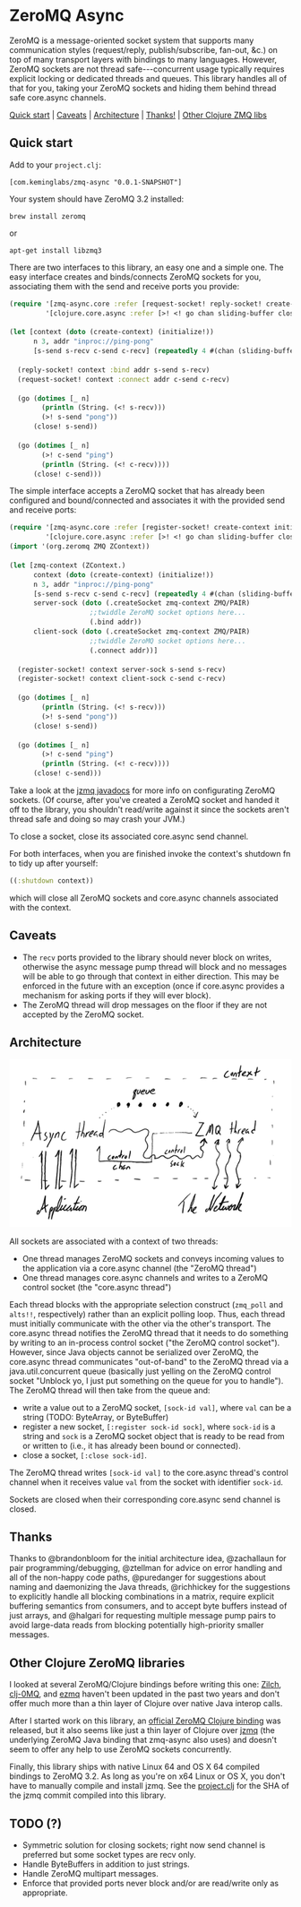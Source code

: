 # ZeroMQ Async

ZeroMQ is a message-oriented socket system that supports many communication styles (request/reply, publish/subscribe, fan-out, &c.) on top of many transport layers with bindings to many languages.
However, ZeroMQ sockets are not thread safe---concurrent usage typically requires explicit locking or dedicated threads and queues.
This library handles all of that for you, taking your ZeroMQ sockets and hiding them behind thread safe core.async channels.

[Quick start](#quick-start) | [Caveats](#caveats) | [Architecture](#architecture) | [Thanks!](#thanks) | [Other Clojure ZMQ libs](#other-clojure-zmq-libraries)

## Quick start

Add to your `project.clj`:

    [com.keminglabs/zmq-async "0.0.1-SNAPSHOT"]
    
Your system should have ZeroMQ 3.2 installed:

    brew install zeromq

or

    apt-get install libzmq3
    
There are two interfaces to this library, an easy one and a simple one.
The easy interface creates and binds/connects ZeroMQ sockets for you, associating them with the send and receive ports you provide:

```clojure
(require '[zmq-async.core :refer [request-socket! reply-socket! create-context initialize!]]
         '[clojure.core.async :refer [>! <! go chan sliding-buffer close!]])

(let [context (doto (create-context) (initialize!))
      n 3, addr "inproc://ping-pong"
      [s-send s-recv c-send c-recv] (repeatedly 4 #(chan (sliding-buffer 64)))]
  
  (reply-socket! context :bind addr s-send s-recv)
  (request-socket! context :connect addr c-send c-recv)
      
  (go (dotimes [_ n]
        (println (String. (<! s-recv)))
        (>! s-send "pong"))
      (close! s-send))

  (go (dotimes [_ n]
        (>! c-send "ping")
        (println (String. (<! c-recv))))
      (close! c-send)))
```

The simple interface accepts a ZeroMQ socket that has already been configured and bound/connected and associates it with the provided send and receive ports:

```clojure
(require '[zmq-async.core :refer [register-socket! create-context initialize!]]
         '[clojure.core.async :refer [>! <! go chan sliding-buffer close!]])
(import '(org.zeromq ZMQ ZContext))

(let [zmq-context (ZContext.)
      context (doto (create-context) (initialize!))
      n 3, addr "inproc://ping-pong" 
      [s-send s-recv c-send c-recv] (repeatedly 4 #(chan (sliding-buffer 10)))
      server-sock (doto (.createSocket zmq-context ZMQ/PAIR)
                    ;;twiddle ZeroMQ socket options here...
                    (.bind addr))
      client-sock (doto (.createSocket zmq-context ZMQ/PAIR)
                    ;;twiddle ZeroMQ socket options here...
                    (.connect addr))]

  (register-socket! context server-sock s-send s-recv)
  (register-socket! context client-sock c-send c-recv)
  
  (go (dotimes [_ n]
        (println (String. (<! s-recv)))
        (>! s-send "pong"))
      (close! s-send))

  (go (dotimes [_ n]
        (>! c-send "ping")
        (println (String. (<! c-recv))))
      (close! c-send)))
```

Take a look at the [jzmq javadocs](http://zeromq.github.io/jzmq/javadocs/) for more info on configurating ZeroMQ sockets.
(Of course, after you've created a ZeroMQ socket and handed it off to the library, you shouldn't read/write against it since the sockets aren't thread safe and doing so may crash your JVM.)

To close a socket, close its associated core.async send channel.

For both interfaces, when you are finished invoke the context's shutdown fn to tidy up after yourself:

```clojure
((:shutdown context))
```

which will close all ZeroMQ sockets and core.async channels associated with the context.

## Caveats

+ The `recv` ports provided to the library should never block on writes, otherwise the async message pump thread will block and no messages will be able to go through that context in either direction.
  This may be enforced in the future with an exception (once if core.async provides a mechanism for asking ports if they will ever block).
+ The ZeroMQ thread will drop messages on the floor if they are not accepted by the ZeroMQ socket.

## Architecture

![Architecture Diagram](architecture.png)

All sockets are associated with a context of two threads:

+ One thread manages ZeroMQ sockets and conveys incoming values to the application via a core.async channel (the "ZeroMQ thread")
+ One thread manages core.async channels and writes to a ZeroMQ control socket (the "core.async thread")

Each thread blocks with the appropriate selection construct (`zmq_poll` and `alts!!`, respectively) rather than an explicit polling loop.
Thus, each thread must initially communicate with the other via the other's transport.
The core.async thread notifies the ZeroMQ thread that it needs to do something by writing to an in-process control socket ("the ZeroMQ control socket").
However, since Java objects cannot be serialized over ZeroMQ, the core.async thread communicates "out-of-band" to the ZeroMQ thread via a java.util.concurrent queue (basically just yelling on the ZeroMQ control socket "Unblock yo, I just put something on the queue for you to handle").
The ZeroMQ thread will then take from the queue and:

+ write a value out to a ZeroMQ socket, `[sock-id val]`, where `val` can be a string (TODO: ByteArray, or ByteBuffer)
+ register a new socket, `[:register sock-id sock]`, where `sock-id` is a string and `sock` is a ZeroMQ socket object that is ready to be read from or written to (i.e., it has already been bound or connected).
+ close a socket, `[:close sock-id]`.

The ZeroMQ thread writes `[sock-id val]` to the core.async thread's control channel when it receives value `val` from the socket with identifier `sock-id`.

Sockets are closed when their corresponding core.async send channel is closed.


## Thanks

Thanks to @brandonbloom for the initial architecture idea, @zachallaun for pair programming/debugging, @ztellman for advice on error handling and all of the non-happy code paths, @puredanger for suggestions about naming and daemonizing the Java threads, @richhickey for the suggestions to explicitly handle all blocking combinations in a matrix, require explicit buffering semantics from consumers, and to accept byte buffers instead of just arrays, and @halgari for requesting multiple message pump pairs to avoid large-data reads from blocking potentially high-priority smaller messages.


## Other Clojure ZeroMQ libraries

I looked at several ZeroMQ/Clojure bindings before writing this one: [Zilch](https://github.com/dysinger/zilch), [clj-0MQ](https://github.com/AndreasKostler/clj-0MQ), and [ezmq](https://github.com/tel/ezmq) haven't been updated in the past two years and don't offer much more than a thin layer of Clojure over native Java interop calls.

After I started work on this library, an [official ZeroMQ Clojure binding](https://github.com/zeromq/cljzmq) was released, but it also seems like just a thin layer of Clojure over [jzmq](https://github.com/zeromq/jzmq) (the underlying ZeroMQ Java binding that zmq-async also uses) and doesn't seem to offer any help to use ZeroMQ sockets concurrently.

Finally, this library ships with native Linux 64 and OS X 64 compiled bindings to ZeroMQ 3.2.
As long as you're on x64 Linux or OS X, you don't have to manually compile and install jzmq.
See the [project.clj](project.clj) for the SHA of the jzmq commit compiled into this library.


## TODO (?)

+ Symmetric solution for closing sockets; right now send channel is preferred but some socket types are recv only.
+ Handle ByteBuffers in addition to just strings.
+ Handle ZeroMQ multipart messages.
+ Enforce that provided ports never block and/or are read/write only as appropriate.
